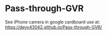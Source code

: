 # Pass-through-GVR
See iPhone camera in google cardboard
use at: https://devy43042.github.io/Pass-through-GVR/
